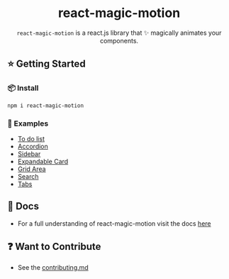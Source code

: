 <h1 align="center">react-magic-motion</h1>

<p align="center"><code>react-magic-motion</code> is a react.js library that ✨ magically animates your components.</p>

## ⭐️ Getting Started

### 📦 Install

```console
npm i react-magic-motion
```

### 💫 Examples

- [To do list]()
- [Accordion]()
- [Sidebar]()
- [Expandable Card]()
- [Grid Area]()
- [Search]()
- [Tabs]()

## 📓 Docs

- For a full understanding of react-magic-motion visit the docs [here]()

## ❓ Want to Contribute

- See the [contributing.md](./CONTRIBUTING.md)

